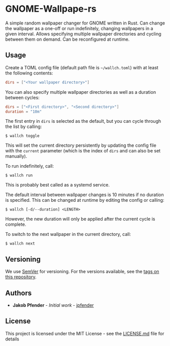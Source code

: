 # GNOME-Wallpape-rs

A simple random wallpaper changer for GNOME written in Rust.
Can change the wallpaper as a one-off or run indefinitely,
changing wallpapers in a given interval.
Allows specifying multiple wallpaper directories and cycling between them on demand.
Can be reconfigured at runtime.

## Usage

Create a TOML config file
(default path file is `~/wallch.toml`)
with at least the following contents:

```toml
dirs = ["<Your wallpaper directory>"]
```

You can also specify multiple wallpaper directories as well as a duration between cycles:

```toml
dirs = ["<First directory>", "<Second directory>"]
duration = "10m"
```

The first entry in `dirs` is selected as the default,
but you can cycle through the list by calling:

```
$ wallch toggle
```

This will set the current directory persistently by updating the config file with the `current` parameter
(which is the index of `dirs` and can also be set manually).

To run indefinitely, call:

```
$ wallch run
```

This is probably best called as a systemd service.

The default interval between wallpaper changes is 10 minutes if no duration is specified.
This can be changed at runtime by editing the config or calling:

```
$ wallch [-d/--duration] <LENGTH>
```

However,
the new duration will only be applied after the current cycle is complete.

To switch to the next wallpaper in the current directory, call:

```
$ wallch next
```

## Versioning

We use [SemVer](http://semver.org/) for versioning. For the versions available, see the [tags on this repository](https://github.com/jpfender/gnome-wallpape-rs/tags).

## Authors

- **Jakob Pfender** - _Initial work_ - [jpfender](https://github.com/jpfender)

<!--See also the list of [contributors](https://github.com/jpfender/gnome-wallpape-rs/contributors) who participated in this project.-->

## License

This project is licensed under the MIT License - see the [LICENSE.md](LICENSE.md) file for details
